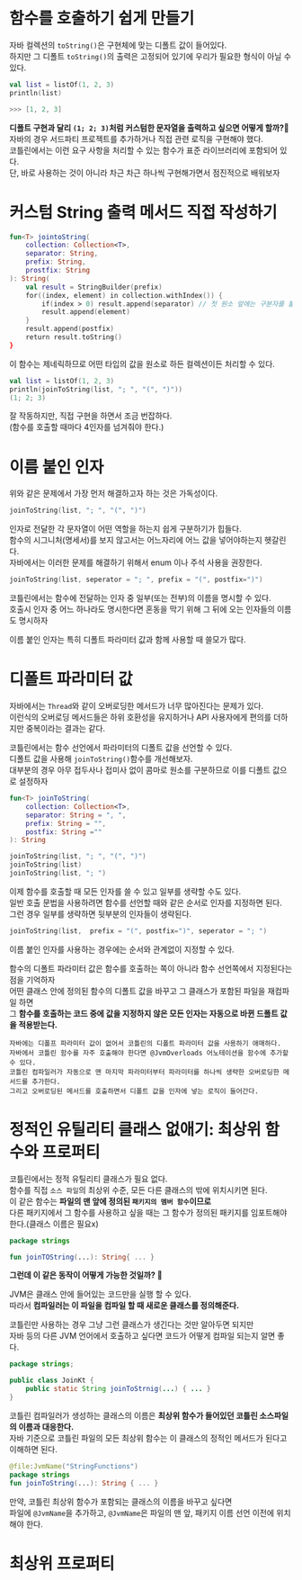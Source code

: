 함수를 호출하기 쉽게 만들기
===========================
자바 컬렉션의 `toString()`은 구현체에 맞는 디폴트 값이 들어있다.        
하지만 그 디폴트 `toString()`의 출력은 고정되어 있기에 우리가 필요한 형식이 아닐 수 있다.      

```kt
val list = listOf(1, 2, 3)
println(list)

>>> [1, 2, 3]
```
**디폴트 구현과 달리 `(1; 2; 3)`처럼 커스텀한 문자열을 출력하고 싶으면 어떻게 할까?🤔**       
자바의 경우 서드파티 프로젝트를 추가하거나 직접 관련 로직을 구현해야 했다.       
코틀린에서는 이런 요구 사항을 처리할 수 있는 함수가 표준 라이브러리에 포함되어 있다.     
단, 바로 사용하는 것이 아니라 차근 차근 하나씩 구현해가면서 점진적으로 배워보자   
          
# 커스텀 String 출력 메서드 직접 작성하기       
```kt
fun<T> jointoString(
    collection: Collection<T>,
    separator: String,
    prefix: String,
    prostfix: String
): String(
    val result = StringBuilder(prefix)
    for((index, element) in collection.withIndex()) {
        if(index > 0) result.append(separator) // 첫 원소 앞에는 구분자를 붙이면 안된다.   
        result.append(element)
    }
    result.append(postfix)
    return result.toString()
}    
```
이 함수는 제네릭하므로 어떤 타입의 값을 원소로 하든 컬렉션이든 처리할 수 있다.     

```kt
val list = listOf(1, 2, 3)
println(joinToString(list, "; ", "(", ")"))
(1; 2; 3)
```
잘 작동하지만, 직접 구현을 하면서 조금 번잡하다.       
(함수를 호출할 때마다 4인자를 넘겨줘야 한다.)      
  
# 이름 붙인 인자  
위와 같은 문제에서 가장 먼저 해결하고자 하는 것은 가독성이다.   

```kt
joinToString(list, "; ", "(", ")")
```
인자로 전달한 각 문자열이 어떤 역할을 하는지 쉽게 구분하기가 힙들다.      
함수의 시그니처(명세서)를 보지 않고서는 어느자리에 어느 값을 넣어야하는지 헷갈린다.       
자바에서는 이러한 문제를 해결하기 위해서 enum 이나 주석 사용을 권장한다.      

```kt
joinToString(list, seperator = "; ", prefix = "(", postfix=")")   
```  
코틀린에서는 함수에 전달하는 인자 중 일부(또는 전부)의 이름을 명시할 수 있다.      
호출시 인자 중 어느 하나라도 명시한다면 혼동을 막기 위해 그 뒤에 오는 인자들의 이름도 명시하자        

이름 붙인 인자는 특히 디폴트 파라미터 값과 함께 사용할 때 쓸모가 많다.  
     
# 디폴트 파라미터 값     
자바에서는 `Thread`와 같이 오버로딩한 메서드가 너무 많아진다는 문제가 있다.       
이런식의 오버로딩 메서드들은 하위 호환성을 유지하거나 API 사용자에게 편의를 더하지만 중복이라는 결과는 같다.      
 
코틀린에서는 함수 선언에서 파라미터의 디폴트 값을 선언할 수 있다.         
디폴트 값을 사용해 `joinToString()`함수를 개선해보자.          
대부분의 경우 아무 접두사나 접미사 없이 콤마로 원소를 구분하므로 이를 디폴트 값으로 설정하자     

```kt
fun<T> joinToString(
    collection: Collection<T>,
    separator: String = ", ",
    prefix: String = "",
    postfix: String =""
): String 
```
```kt
joinToString(list, "; ", "(", ")")
joinToString(list)
joinToString(list, "; ")
```
이제 함수를 호출할 때 모든 인자를 쓸 수 있고 일부를 생략할 수도 있다.    
일반 호출 문법을 사용하려면 함수를 선언할 때와 같은 순서로 인자를 지정하면 된다.   
그런 경우 일부를 생략하면 뒷부분의 인자들이 생략된다.     

```kt
joinToString(list,  prefix = "(", postfix=")", seperator = "; ")   
```
이름 붙인 인자를 사용하는 경우에는 순서와 관계없이 지정할 수 있다.    
   
함수의 디폴트 파라미터 값은 함수를 호출하는 쪽이 아니라 함수 선언쪽에서 지정된다는 점을 기억하자      
어떤 클래스 안에 정의된 함수의 디폴트 값을 바꾸고 그 클래스가 포함된 파일을 재컴파일 하면            
그 **함수를 호출하는 코드 중에 값을 지정하지 않은 모든 인자는 자동으로 바뀐 드폴트 값을 적용받는다.**          

```  
자바에는 디폴프 파라미터 값이 없어서 코틀린의 디폴트 파라미터 값을 사용하기 애매하다.     
자바에서 코틀린 함수를 자주 호출해야 한다면 @JvmOverloads 어노테이션을 함수에 추가할 수 있다.    
코틀린 컴파일러가 자동으로 맨 마지막 파라미터부터 파라미터를 하나씩 생략한 오버로딩한 메서드를 추가한다.   
그리고 오버로딩된 메서드를 호출하면서 디폴트 값을 인자에 넣는 로직이 들어간다.   
```  

# 정적인 유틸리티 클래스 없애기: 최상위 함수와 프로퍼티   
코틀린에서는 정적 유틸리티 클래스가 필요 없다.          
함수를 직접 `소스 파일`의 최상위 수준, 모든 다른 클래스의 밖에 위치시키면 된다.        
이 같은 함수는 **파일의 맨 앞에 정의된 `패키지의 멤버 함수`이므로**    
다른 패키지에서 그 함수를 사용하고 싶을 때는 그 함수가 정의된 패키지를 임포트해야 한다.(클래스 이름은 필요x)    

```kt
package strings

fun joinTOString(...): String{ ... }
```
**그런데 이 같은 동작이 어떻게 가능한 것일까? 🤔**     
            
JVM은 클래스 안에 들어있는 코드만을 실행 할 수 있다.              
따라서 **컴파일러는 이 파일을 컴파일 할 때 새로운 클래스를 정의해준다.**               
        
코틀린만 사용하는 경우 그냥 그런 클래스가 생긴다는 것만 알아두면 되지만      
자바 등의 다른 JVM 언어에서 호출하고 싶다면 코드가 어떻게 컴파일 되는지 알면 좋다.      
   
```java
package strings;

public class JoinKt {
    public static String joinToStrnig(...) { ... }   
}   
```   
코틀린 컴파일러가 생성하는 클래스의 이름은 **최상위 함수가 들어있던 코틀린 소스파일의 이름과 대응한다.**      
자바 기준으로 코틀린 파일의 모든 최상위 함수는 이 클래스의 정적인 메서드가 된다고 이해하면 된다.      

```kt
@file:JvmName("StringFunctions")   
package strings
fun joinToString(...): String { ... }
```
만약, 코틀린 최상위 함수가 포함되는 클래스의 이름을 바꾸고 싶다면        
파일에 `@JvmName`을 추가하고, `@JvmName`은 파일의 맨 앞, 패키지 이름 선언 이전에 위치해야 한다.       

# 최상위 프로퍼티  























  








